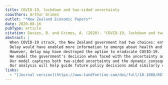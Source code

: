 ```yaml
---
title: COVID-19, lockdown and two-sided uncertainty
coauthors: Arthur Grimes
outlet: "*New Zealand Economic Papers*"
date: 2020-08-16
pubType: article
citation: Davies, B. and Grimes, A. (2020). "COVID-19, lockdown and two-sided uncertainty." *New Zealand Economic Papers*.
abstract: |
  When COVID-19 struck, the New Zealand government had two choices: enter lockdown immediately or delay its decision.
  Delay would have enabled more information to emerge about health and economic dynamics, while preserving the option to act at a later date.
  However, delay may have destroyed the option to eradicate COVID-19.
  We model the government's decision when faced with the uncertainty around health and economic dynamics generated by COVID-19.
  Our model captures both two-sided uncertainty and the dynamic consequences that flow from the government's initial decision.
  Our analysis will help guide future policy decisions amid similarly complex uncertainties.
links:
  - "[Journal version](https://www.tandfonline.com/doi/full/10.1080/00779954.2020.1806340)"
---
```

